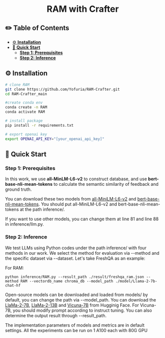 <h1 align="center">RAM with Crafter</h1>

## ✏️ Table of Contents

- [⚙ **Installation**](#-installation)
- [🚀 **Quick Start**](#-quick-start)
    - [**Step 1: Prerequisites**](#step-1-prerequisites)
    - [**Step 2: Inference**](#step-2-inference)

## ⚙ Installation

```bash
# clone RAM
git clone https://github.com/Yofuria/RAM-Crafter.git
cd RAM-Crafter_main

#create conda env
conda create -n RAM
conda activate RAM

# install package
pip install -r requirements.txt

# export openai key
export OPENAI_API_KEY="[your_openai_api_key]"
```

## 🚀 Quick Start

### Step 1: Prerequisites

In this work, we use **all-MinLM-L6-v2** to construct database, and use **bert-base-nli-mean-tokens** to calculate the
semantic similarity of feedback and ground truth.

You can download these two models from [all-MiniLM-L6-v2](https://huggingface.co/sentence-transformers/all-MiniLM-L6-v2)
and [bert-base-nli-mean-tokens](https://huggingface.co/sentence-transformers/bert-base-nli-mean-tokens). You should put
all-MiniLM-L6-v2 and bert-base-nli-mean-tokens at the path inference/.

If you want to use other models, you can change them at line 81 and line 88 in inference/llm.py.

### Step 2: Inference

We test LLMs using Python codes under the path inference/ with four methods in our work. We select the method for
evaluation via --method and the specific dataset via --dataset. Let's take FreshQA as an example:

For RAM:

```
python inference/RAM.py --result_path ./result/freshqa_ram.json --method RAM --vectordb_name chroma_db --model_path ./model/Llama-2-7b-chat-hf 
```

Open-source models can be downloaded and loaded from models/ by default, you can change the path via --model_path. You
can download
the [LlaMa-2-7B](https://huggingface.co/meta-llama/Llama-2-7b-chat-hf), [LlaMa-2-13B](https://huggingface.co/meta-llama/Llama-2-13b-chat-hf)
and [Vicuna-7B](https://huggingface.co/lmsys/vicuna-7b-v1.5) from Hugginig Face. For Vicuna-7B, you should modify prompt
according to instruct tuning. You can also determine the output result through --result_path.

The implementation parameters of models and metrics are in default settings. All the experiments can be run on 1 A100
each with 80G GPU